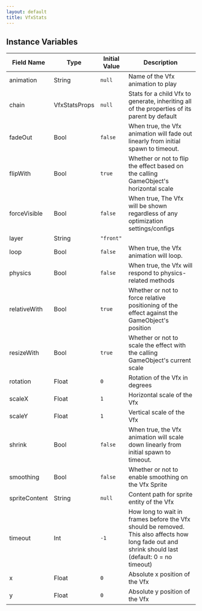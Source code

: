 ```yaml
---
layout: default
title: VfxStats
---
```


## Instance Variables

| Field Name | Type | Initial Value | Description |
| ------------ | ------ | --------------- | ------------- |
| animation | String | `null` | Name of the Vfx animation to play |
| chain | VfxStatsProps | `null` | Stats for a child Vfx to generate, inheriting all of the properties of its parent by default |
| fadeOut | Bool | `false` | When true, the Vfx animation will fade out linearly from initial spawn to timeout. |
| flipWith | Bool | `true` | Whether or not to flip the effect based on the calling GameObject's horizontal scale |
| forceVisible | Bool | `false` | When true, The Vfx will be shown regardless of any optimization settings/configs |
| layer | String | `"front"` |  |
| loop | Bool | `false` | When true, the Vfx animation will loop. |
| physics | Bool | `false` | When true, the Vfx will respond to physics-related methods |
| relativeWith | Bool | `true` | Whether or not to force relative positioning of the effect against the GameObject's position |
| resizeWith | Bool | `true` | Whether or not to scale the effect with the calling GameObject's current scale |
| rotation | Float | `0` | Rotation of the Vfx in degrees |
| scaleX | Float | `1` | Horizontal scale of the Vfx |
| scaleY | Float | `1` | Vertical scale of the Vfx |
| shrink | Bool | `false` | When true, the Vfx animation will scale down linearly from initial spawn to timeout. |
| smoothing | Bool | `false` | Whether or not to enable smoothing on the Vfx Sprite |
| spriteContent | String | `null` | Content path for sprite entity of the Vfx |
| timeout | Int | `-1` | How long to wait in frames before the Vfx should be removed. This also affects how long fade out and shrink should last (default: 0 = no timeout) |
| x | Float | `0` | Absolute x position of the Vfx |
| y | Float | `0` | Absolute y position of the Vfx |
